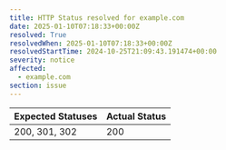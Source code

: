 ```yaml
---
title: HTTP Status resolved for example.com
date: 2025-01-10T07:18:33+00:00Z
resolved: True
resolvedWhen: 2025-01-10T07:18:33+00:00Z
resolvedStartTime: 2024-10-25T21:09:43.191474+00:00
severity: notice
affected:
  - example.com
section: issue
---
```


| Expected Statuses | Actual Status  |
|-------------------|----------------|
| 200, 301, 302 | 200 |

